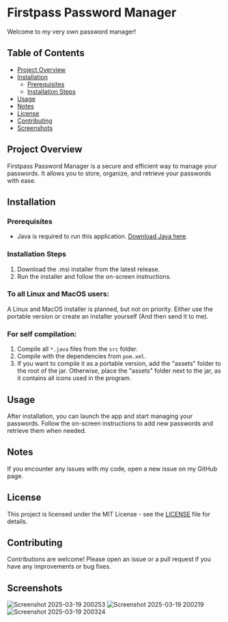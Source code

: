 # Firstpass Password Manager

Welcome to my very own password manager!

## Table of Contents

- [Project Overview](#project-overview)
- [Installation](#installation)
	- [Prerequisites](#prerequisites)
	- [Installation Steps](#installation-steps)
- [Usage](#usage)
- [Notes](#notes)
- [License](#license)
- [Contributing](#contributing)
- [Screenshots](#screenshots)

## Project Overview

Firstpass Password Manager is a secure and efficient way to manage your passwords. It allows you to store, organize, and
retrieve your passwords with ease.

## Installation

### Prerequisites

- Java is required to run this application. [Download Java here](https://www.java.com/download).

### Installation Steps

1. Download the .msi installer from the latest release.
2. Run the installer and follow the on-screen instructions.

### To all Linux and MacOS users:

A Linux and MacOS installer is planned, but not on priority. Either use the portable version or create an installer
yourself (And then send it to me).

### For self compilation:

1. Compile all `*.java` files from the `src` folder.
2. Compile with the dependencies from `pom.xml`.
3. If you want to compile it as a portable version, add the "assets" folder to the root of the jar. Otherwise, place
   the "assets" folder next to the jar, as it contains all icons used in the program.

## Usage

After installation, you can launch the app and start managing your passwords. Follow the on-screen instructions to add
new passwords and retrieve them when needed.

## Notes

If you encounter any issues with my code, open a new issue on my GitHub page.

## License

This project is licensed under the MIT License - see the [LICENSE](LICENSE) file for details.

## Contributing

Contributions are welcome! Please open an issue or a pull request if you have any improvements or bug fixes.

## Screenshots

![Screenshot 2025-03-19 200253](https://github.com/user-attachments/assets/352a382c-82bc-4a2b-867e-f1642fc742a5)
![Screenshot 2025-03-19 200219](https://github.com/user-attachments/assets/cab845fa-6d78-4bb6-a215-5c71ac2c2d65)
![Screenshot 2025-03-19 200324](https://github.com/user-attachments/assets/9d9bc1a0-f58a-4bb4-97fd-9790cc4b59ba)

